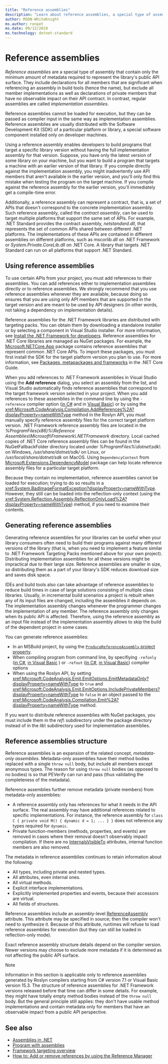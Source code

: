 ```yaml
---
title: "Reference assemblies"
description: "Learn about reference assemblies, a special type of assemblies in .NET that contain only the library's public API surface"
author: MSDN-WhiteKnight
ms.author: ronpet
ms.date: 09/12/2019
ms.technology: dotnet-standard
---
```

# Reference assemblies

*Reference assemblies* are a special type of assembly that contain only the minimum amount of metadata required to represent the library's public API surface. They include declarations for all members that are significant when referencing an assembly in build tools (hence the name), but exclude all member implementations as well as declarations of private members that have no observable impact on their API contract. In contrast, regular assemblies are called *implementation assemblies*. 

Reference assemblies cannot be loaded for execution, but they can be passed as compiler input in the same way as implementation assemblies. Reference assemblies are usually distributed with the Software Development Kit (SDK) of a particular platform or library, a special software component installed only on developer machines.

Using a reference assembly enables developers to build programs that target a specific library version without having the full implementation assembly for that version. Suppose, you have only the latest version of some library on your machine, but you want to build a program that targets a machine with an earlier version of that library. If you compile directly against the implementation assembly, you might inadvertently use API members that aren't available in the earlier version, and you'll only find this mistake when testing the program on the target machine. If you compile against the reference assembly for the earlier version, you'll immediately get a compile-time error.

Additionally, a reference assembly can represent a contract, that is, a set of APIs that doesn't correspond to the concrete implementation assembly. Such reference assembly, called the *contract assembly*, can be used to target multiple platforms that support the same set of APIs. For example, .NET Standard provides the contract assembly, *netstandard.dll*, that represents the set of common APIs shared between different .NET platforms. The implementations of these APIs are contained in different assemblies on different platforms, such as *mscorlib.dll* on .NET Framework or *System.Private.CoreLib.dll* on .NET Core. A library that targets .NET Standard can run on all platforms that support .NET Standard. 

## Using reference assemblies

To use certain APIs from your project, you must add references to their assemblies. You can add references either to implementation assemblies directly or to reference assemblies. We strongly recommend that you use reference assemblies whenever they are available, because doing so ensures that you are using only API members that are supported in the target version and are meant to be used by API designers (in other words, not taking a dependency on implementation details).

Reference assemblies for the .NET Framework libraries are distributed with targeting packs. You can obtain them by downloading a standalone installer or by selecting a component in Visual Studio installer. For more information, see [Install the .NET Framework for developers](../../framework/install/guide-for-developers.md). Reference assemblies for .NET Core libraries are managed as NuGet packages. For example, the [Microsoft.NETCore.App](https://www.nuget.org/packages/Microsoft.NETCore.App) package contains reference assemblies that represent common .NET Core APIs. To import these packages, you must first install the SDK for the target platform version you plan to use. For more information, see [Packages, metapackages and frameworks](../../core/packages.md) in the .NET Core Guide.

When you add references to .NET Framework assemblies in Visual Studio using the **Add reference** dialog, you select an assembly from the list, and Visual Studio automatically finds reference assemblies that correspond to the target framework version selected in your project. When you add references to these assemblies in the command line by using the `-reference` compiler option ([in C#](../../csharp/language-reference/compiler-options/reference-compiler-option.md) and in [Visual Basic](../../visual-basic/reference/command-line-compiler/reference.md)) or by using the <xref:Microsoft.CodeAnalysis.Compilation.AddReferences%2A?displayProperty=nameWithType> method in the Roslyn API, you must manually specify reference assembly files for the correct target platform version. .NET Framework reference assembly files are located in the *%ProgramFiles(x86)%\\Reference Assemblies\\Microsoft\\Framework\\.NETFramework* directory. Local cached copies of .NET Core reference assembly files can be found in the NuGetFallbackFolder directory located under *%ProgramFiles%\\dotnet\\sdk\\* on Windows, */usr/share/dotnet/sdk/* on Linux, or */usr/local/share/dotnet/sdk* on MacOS. Using `DependencyContext` from [Microsoft.Extensions.DependencyModel](https://www.nuget.org/packages/Microsoft.Extensions.DependencyModel/) package can help locate reference assembly files for a particular target platform.

Because they contain no implementation, reference assemblies cannot be loaded for execution; trying to do so results in a <xref:System.BadImageFormatException?displayProperty=nameWithType>. However, they still can be loaded into the reflection-only context (using the 
<xref:System.Reflection.Assembly.ReflectionOnlyLoad%2A?displayProperty=nameWithType>) method, if you need to examine their contents.

## Generating reference assemblies

Generating reference assemblies for your libraries can be useful when your library consumers often need to build their programs against many different versions of the library (that is, when you need to implement a feature similar to .NET Framework Targeting Packs mentioned above for your own project). Distributing implementation assemblies for all these versions might be impractical due to their large size. Reference assemblies are smaller in size, so distributing them as a part of your library's SDK reduces download size and saves disk space.

IDEs and build tools also can take advantage of reference assemblies to reduce build times in case of large solutions consisting of multiple class libraries. Usually, in incremental build scenarios a project is rebuilt when any of its input files are changed, including the assemblies it depends on. The implementation assembly changes whenever the programmer changes the implementation of any member. The reference assembly only changes when its public API is affected. Therefore, using the reference assembly as an input file instead of the implementation assembly allows to skip the build of the dependent project in some cases. 

You can generate reference assemblies:

- In an MSBuild project, by using the [`ProduceReferenceAssembly` project property](/visualstudio/msbuild/common-msbuild-project-properties).
- When compiling program from command line, by specifiying `-refonly` ([in C#](../../csharp/language-reference/compiler-options/refonly-compiler-option.md), [in Visual Basic](../../visual-basic/reference/command-line-compiler/refonly-compiler-option.md) ) or `-refout` ([in C#](../../csharp/language-reference/compiler-options/refout-compiler-option.md), [in Visual Basic](../../visual-basic/reference/command-line-compiler/refout-compiler-option.md)) compiler options
- When using the Roslyn API, by setting <xref:Microsoft.CodeAnalysis.Emit.EmitOptions.EmitMetadataOnly?displayProperty=nameWithType> to `true` and <xref:Microsoft.CodeAnalysis.Emit.EmitOptions.IncludePrivateMembers?displayProperty=nameWithType> to `false` in an object passed to the <xref:Microsoft.CodeAnalysis.Compilation.Emit%2A?displayProperty=nameWithType> method.

If you want to distribute reference assemblies with NuGet packages, you must include them in the *ref\\* subdirectory under the package directory instead of in the *lib\\* subdirectory used for implementation assemblies.

## Reference assemblies structure

Reference assemblies is an expansion of the related concept, *metadata-only assemblies*. Metadata-only assemblies have their method bodies replaced with a single `throw null` body, but include all members except anonymous types. The reason for using `throw null` bodies (as opposed to no bodies) is so that PEVerify can run and pass (thus validating the completeness of the metadata).

Reference assemblies further remove metadata (private members) from metadata-only assemblies:

- A reference assembly only has references for what it needs in the API surface. The real assembly may have additional references related to specific implementations. For instance, the reference assembly for `class C { private void M() { dynamic d = 1; ... } }` does not reference any types required for `dynamic`.
- Private function-members (methods, properties, and events) are removed in cases where their removal doesn't observably impact compilation. If there are no [InternalsVisibleTo](xref:System.Runtime.CompilerServices.InternalsVisibleToAttribute) attributes, internal function members are also removed.

The metadata in reference assemblies continues to retain information about the following:

- All types, including private and nested types.
- All attributes, even internal ones.
- All virtual methods.
- Explicit interface implementations. 
- Explicitly implemented properties and events, because their accessors are virtual.
- All fields of structures. 

Reference assemblies include an assembly-level [ReferenceAssembly](xref:System.Runtime.CompilerServices.ReferenceAssemblyAttribute) attribute. This attribute may be specified in source; then the compiler won't need to synthesize it. Because of this attribute, runtimes will refuse to load reference assemblies for execution (but they can still be loaded in reflection-only mode).

Exact reference assembly structure details depend on the compiler version. Newer versions may choose to exclude more metadata if it is determined as not affecting the public API surface.

> [!NOTE]
> Information in this section is applicable only to reference assemblies generated by Roslyn compilers starting from C# version 7.1 or Visual Basic version 15.3. The structure of reference assemblies for .NET Framework versions released before that time can differ in some details. For example, they might have totally empty method bodies instead of the `throw null` body. But the general principle still applies: they don't have usable method implementations and contain metadata only for members that have an observable impact from a public API perspective.

## See also

- [Assemblies in .NET](index.md)
- [Program with assemblies](program.md)
- [Framework targeting overview](/visualstudio/ide/visual-studio-multi-targeting-overview)
- [How to: Add or remove references by using the Reference Manager](/visualstudio/ide/how-to-add-or-remove-references-by-using-the-reference-manager)
